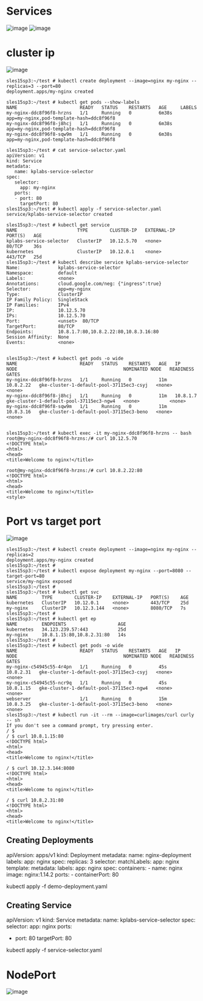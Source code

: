Services
==========

![image](https://user-images.githubusercontent.com/53966749/200308850-fdfca5f7-6660-4633-a1bb-dacdfb0674f3.png)
![image](https://user-images.githubusercontent.com/53966749/200308897-87a9d5ad-d37f-4424-9f8b-8d123aed4736.png)


cluster ip
===========
![image](https://user-images.githubusercontent.com/53966749/200310656-64f15e61-0e78-4a60-8333-d08907ece15f.png)

```
sles15sp3:~/test # kubectl create deployment --image=nginx my-nginx --replicas=3 --port=80
deployment.apps/my-nginx created

sles15sp3:~/test # kubectl get pods --show-labels
NAME                       READY   STATUS    RESTARTS   AGE     LABELS
my-nginx-ddc8f96f8-hrzns   1/1     Running   0          6m38s   app=my-nginx,pod-template-hash=ddc8f96f8
my-nginx-ddc8f96f8-j8hcj   1/1     Running   0          6m38s   app=my-nginx,pod-template-hash=ddc8f96f8
my-nginx-ddc8f96f8-sqw9m   1/1     Running   0          6m38s   app=my-nginx,pod-template-hash=ddc8f96f8

sles15sp3:~/test # cat service-selector.yaml
apiVersion: v1
kind: Service
metadata:
   name: kplabs-service-selector
spec:
   selector:
     app: my-nginx
   ports:
   - port: 80
     targetPort: 80
sles15sp3:~/test # kubectl apply -f service-selector.yaml
service/kplabs-service-selector created

sles15sp3:~/test # kubectl get service
NAME                      TYPE        CLUSTER-IP   EXTERNAL-IP   PORT(S)   AGE
kplabs-service-selector   ClusterIP   10.12.5.70   <none>        80/TCP    36s
kubernetes                ClusterIP   10.12.0.1    <none>        443/TCP   25d
sles15sp3:~/test # kubectl describe service kplabs-service-selector
Name:              kplabs-service-selector
Namespace:         default
Labels:            <none>
Annotations:       cloud.google.com/neg: {"ingress":true}
Selector:          app=my-nginx
Type:              ClusterIP
IP Family Policy:  SingleStack
IP Families:       IPv4
IP:                10.12.5.70
IPs:               10.12.5.70
Port:              <unset>  80/TCP
TargetPort:        80/TCP
Endpoints:         10.8.1.7:80,10.8.2.22:80,10.8.3.16:80
Session Affinity:  None
Events:            <none>


sles15sp3:~/test # kubectl get pods -o wide
NAME                       READY   STATUS    RESTARTS   AGE   IP          NODE                                       NOMINATED NODE   READINESS GATES
my-nginx-ddc8f96f8-hrzns   1/1     Running   0          11m   10.8.2.22   gke-cluster-1-default-pool-37115ec3-csyj   <none>           <none>
my-nginx-ddc8f96f8-j8hcj   1/1     Running   0          11m   10.8.1.7    gke-cluster-1-default-pool-37115ec3-ngw4   <none>           <none>
my-nginx-ddc8f96f8-sqw9m   1/1     Running   0          11m   10.8.3.16   gke-cluster-1-default-pool-37115ec3-beno   <none>           <none>


sles15sp3:~/test # kubectl exec -it my-nginx-ddc8f96f8-hrzns -- bash
root@my-nginx-ddc8f96f8-hrzns:/# curl 10.12.5.70
<!DOCTYPE html>
<html>
<head>
<title>Welcome to nginx!</title>

root@my-nginx-ddc8f96f8-hrzns:/# curl 10.8.2.22:80
<!DOCTYPE html>
<html>
<head>
<title>Welcome to nginx!</title>
<style>
```

Port vs target port
====================
![image](https://user-images.githubusercontent.com/53966749/200314142-5a120c38-3791-4930-9571-059ce1f6920f.png)

```
sles15sp3:~/test # kubectl create deployment --image=nginx my-nginx --replicas=2
deployment.apps/my-nginx created
sles15sp3:~/test #
sles15sp3:~/test # kubectl expose deployment my-nginx --port=8080 --target-port=80
service/my-nginx exposed
sles15sp3:~/test #
sles15sp3:~/test # kubectl get svc
NAME         TYPE        CLUSTER-IP    EXTERNAL-IP   PORT(S)    AGE
kubernetes   ClusterIP   10.12.0.1     <none>        443/TCP    25d
my-nginx     ClusterIP   10.12.3.144   <none>        8080/TCP   7s
sles15sp3:~/test #
sles15sp3:~/test # kubectl get ep
NAME         ENDPOINTS                   AGE
kubernetes   34.123.239.57:443           25d
my-nginx     10.8.1.15:80,10.8.2.31:80   14s
sles15sp3:~/test #
sles15sp3:~/test # kubectl get pods -o wide
NAME                       READY   STATUS    RESTARTS   AGE   IP          NODE                                       NOMINATED NODE   READINESS GATES
my-nginx-c54945c55-4r4pn   1/1     Running   0          45s   10.8.2.31   gke-cluster-1-default-pool-37115ec3-csyj   <none>           <none>
my-nginx-c54945c55-ncr9q   1/1     Running   0          45s   10.8.1.15   gke-cluster-1-default-pool-37115ec3-ngw4   <none>           <none>
webserver                  1/1     Running   0          15m   10.8.3.25   gke-cluster-1-default-pool-37115ec3-beno   <none>           <none>
sles15sp3:~/test # kubectl run -it --rm --image=curlimages/curl curly -- sh
If you don't see a command prompt, try pressing enter.
/ $
/ $ curl 10.8.1.15:80
<!DOCTYPE html>
<html>
<head>
<title>Welcome to nginx!</title>

/ $ curl 10.12.3.144:8080
<!DOCTYPE html>
<html>
<head>
<title>Welcome to nginx!</title>

/ $ curl 10.8.2.31:80
<!DOCTYPE html>
<html>
<head>
<title>Welcome to nginx!</title>

```
 Creating Deployments
 ---------------------
apiVersion: apps/v1
kind: Deployment
metadata:
  name: nginx-deployment
  labels:
    app: nginx
spec:
  replicas: 3
  selector:
    matchLabels:
      app: nginx
  template:
    metadata:
      labels:
        app: nginx
    spec:
      containers:
      - name: nginx
        image: nginx:1.14.2
        ports:
        - containerPort: 80
        
kubectl apply -f demo-deployment.yaml

Creating Service
-----------------
apiVersion: v1
kind: Service
metadata:
   name: kplabs-service-selector
spec:
   selector:
     app: nginx
   ports:
   - port: 80
     targetPort: 80
     
 kubectl apply -f service-selector.yaml


NodePort
========
![image](https://user-images.githubusercontent.com/53966749/200329951-eff3bb84-ce18-4001-8d6d-1f4014823d7c.png)

